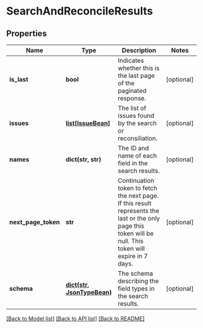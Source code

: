 # SearchAndReconcileResults

## Properties
Name | Type | Description | Notes
------------ | ------------- | ------------- | -------------
**is_last** | **bool** | Indicates whether this is the last page of the paginated response. | [optional] 
**issues** | [**list[IssueBean]**](IssueBean.md) | The list of issues found by the search or reconsiliation. | [optional] 
**names** | **dict(str, str)** | The ID and name of each field in the search results. | [optional] 
**next_page_token** | **str** | Continuation token to fetch the next page. If this result represents the last or the only page this token will be null. This token will expire in 7 days. | [optional] 
**schema** | [**dict(str, JsonTypeBean)**](JsonTypeBean.md) | The schema describing the field types in the search results. | [optional] 

[[Back to Model list]](../README.md#documentation-for-models) [[Back to API list]](../README.md#documentation-for-api-endpoints) [[Back to README]](../README.md)

